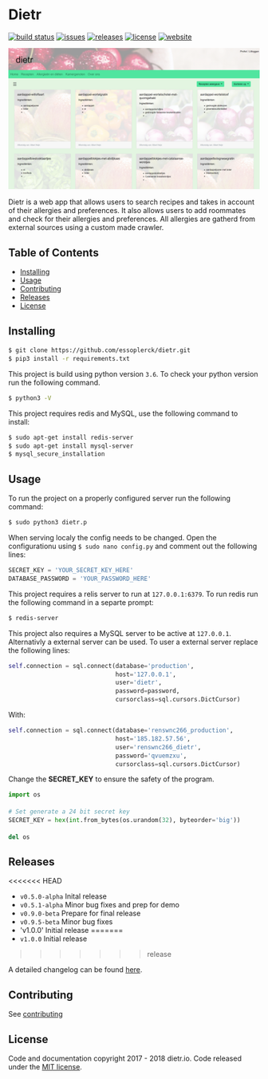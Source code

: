 # Dietr

[![build status][image-build]][build]
[![issues][image-issues]][issues]
[![releases][image-releases]][releases]
[![license][image-license]](LICENSE)
[![website][image-website]](https://dietr.io)

![header image](header.png)

Dietr is a web app that allows users to search recipes and takes in account of their allergies and preferences. It also allows users to add roommates and check for their allergies and preferences. All allergies are gatherd from external sources using a custom made crawler.

## Table of Contents

- [Installing](#installing)
- [Usage](#usage)
- [Contributing](#contributing)
- [Releases](#releases)
- [License](#license)

## Installing

```bash
$ git clone https://github.com/essoplerck/dietr.git
$ pip3 install -r requirements.txt
```

This project is build using python version `3.6`. To check your python version run the following command.

```bash
$ python3 -V
```

This project requires redis and MySQL, use the following command to install:

```bash
$ sudo apt-get install redis-server
$ sudo apt-get install mysql-server
$ mysql_secure_installation
```

## Usage

To run the project on a properly configured server run the following command:

```bash
$ sudo python3 dietr.p
```

When serving localy the config needs to be changed. Open the configurationu using `$ sudo nano config.py` and comment out the following lines:

```python
SECRET_KEY = 'YOUR_SECRET_KEY_HERE'
DATABASE_PASSWORD = 'YOUR_PASSWORD_HERE'
```

This project requires a relis server to run at `127.0.0.1:6379`. To run redis
run the following command in a separte prompt:

```bash
$ redis-server
```

This project also requires a MySQL server to be active at `127.0.0.1`. Alternativly a external server can be used. To user a external server replace the following lines:

```python
self.connection = sql.connect(database='production',
                              host='127.0.0.1',
                              user='dietr',
                              password=password,
                              cursorclass=sql.cursors.DictCursor)
```

With:

```python
self.connection = sql.connect(database='renswnc266_production',
                              host='185.182.57.56',
                              user='renswnc266_dietr',
                              password='qvuemzxu',
                              cursorclass=sql.cursors.DictCursor)
```

Change the **SECRET_KEY** to ensure the safety of the program.

```python
import os

# Set generate a 24 bit secret key
SECRET_KEY = hex(int.from_bytes(os.urandom(32), byteorder='big'))

del os
```

## Releases

<<<<<<< HEAD
- `v0.5.0-alpha` Inital release
- `v0.5.1-alpha` Minor bug fixes and prep for demo
- `v0.9.0-beta` Prepare for final release
- `v0.9.5-beta` Minor bug fixes
- 'v1.0.0' Initial release
=======
- `v1.0.0` Initial release
>>>>>>> release

A detailed changelog can be found [here](CHANGELOG.md).

## Contributing

See [contributing](CONTRIBUTING.md)

## License

Code and documentation copyright 2017 - 2018 dietr.io. Code released under the [MIT license](LICENSE).

[build]:    https://travis-ci.org/essoplerck/dietr
[issues]:   https://github.com/essoplerck/dietr/issues
[releases]: https://github.com/essoplerck/dietr/releases
[website]:  https://dietr.io

[image-build]:    https://app.buddy.works/essoplerck/dietr/pipelines/pipeline/70917/badge.svg?token=05660093fdfdbd745b5c89dfa8e4a152a6ea4d7e539e4f0c3ea7e98b53cb8e0d
[image-issues]:   https://img.shields.io/github/issues/essoplerck/dietr.svg?style=flat-square
[image-license]:  https://img.shields.io/github/license/essoplerck/dietr.svg?style=flat-square
[image-releases]: https://img.shields.io/github/tag/essoplerck/dietr.svg?label=latest%20stable%20release&style=flat-square
[image-website]:  https://img.shields.io/badge/website-online-orange.svg?style=flat-square
